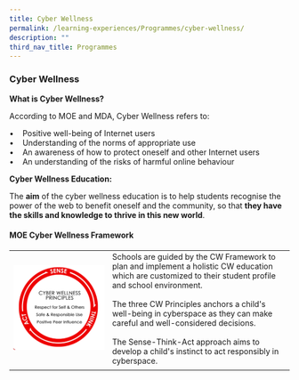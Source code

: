 ```yaml
---
title: Cyber Wellness
permalink: /learning-experiences/Programmes/cyber-wellness/
description: ""
third_nav_title: Programmes
---
```

### Cyber Wellness

**What is Cyber Wellness?**  

According to MOE and MDA, Cyber Wellness refers to:

•    Positive well-being of Internet users  
•    Understanding of the norms of appropriate use  
•    An awareness of how to protect oneself and other Internet users  
•    An understanding of the risks of harmful online behaviour  

  

**Cyber Wellness Education:**  

The **aim** of the cyber wellness education is to help students recognise the power of the web to benefit oneself and the community, so that **they have the skills and knowledge to thrive in this new world**.  
  

#### MOE Cyber Wellness Framework

|  |  |
|---|---|
| <img src="/images/cw1.png" style="width:100%"> | Schools are guided by the CW Framework to plan and implement a holistic CW education which are customized to their student profile and school environment. <br><br> The three CW Principles anchors a child's well-being in cyberspace as they can make careful and well-considered decisions. <br><br>The Sense-Think-Act approach aims to develop a child's instinct to act responsibly in cyberspace. |
|  |  |